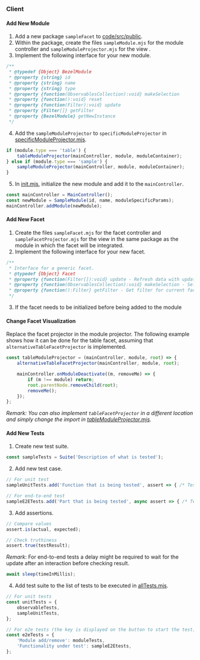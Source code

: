 ### Client

#### Add New Module

1. Add a new package ``sampleFacet`` to [code/src/public](code/src/public).
2. Within the package, create the files ``sampleModule.mjs`` for the module controller and ``sampleModuleProjector.mjs`` for the view .
3. Implement the following interface for your new module.

```javascript
/**
 * @typedef {Object} BezelModule
 * @property {string} id
 * @property {string} name
 * @property {string} type
 * @property {function(ObservablesCollection):void} makeSelection
 * @property {function():void} reset
 * @property {function(Filter):void} update
 * @property {Filter[]} getFilter
 * @property {BezelModule} getNewInstance
 */
```

4. Add the ``sampleModuleProjector`` to ``specificModuleProjector`` in [specificModuleProjector.mjs](code/src/public/specificModuleProjector.mjs).

```javascript
if (module.type === 'table') {
    tableModuleProjector(mainController, module, moduleContainer);
} else if (module.type === 'sample') {
    sampleModuleProjector(mainController, module, moduleContainer);
}
```

5. In [init.mjs](code/src/public/init.mjs), initialize the new module and add it to the ``mainController``.

```javascript
const mainController = MainController();
const newModule = SampleModule(id, name, moduleSpecificParams);
mainController.addModule(newModule);
```

#### Add New Facet

1. Create the files ``sampleFacet.mjs`` for the facet controller and ``sampleFacetProjector.mjs`` for the view in the same package as the module in which the facet will be integrated.
2. Implement the following interface for your new facet.

```javascript
/**
 * Interface for a generic facet.
 * @typedef {Object} Facet
 * @property {function(Filter[]):void} update - Refresh data with updated filter
 * @property {function(ObservablesCollection):void} makeSelection - Select or unselect element in model
 * @property {function():Filter} getFilter - Get filter for current facet
 */
```

3. If the facet needs to be initialized before being added to the module

#### Change Facet Visualization

Replace the facet projector in the module projector. The following example shows how it can be done for the table facet, assuming that ``alternativeTableFacetProjector`` is implemented.

```javascript
const tableModuleProjector = (mainController, module, root) => {
    alternativeTableFacetProjector(mainController, module, root);

    mainController.onModuleDeactivate((m, removeMe) => {
        if (m !== module) return;
        root.parentNode.removeChild(root);
        removeMe();
    });
};
```

*Remark: You can also implement ``tableFacetProjector`` in a different location and simply change the import in [tableModuleProjector.mjs](code/src/public/tableFacet/tableModuleProjector.mjs).*

#### Add New Tests

1. Create new test suite.

```javascript
const sampleTests = Suite('Description of what is tested');
```

2. Add new test case.

```javascript
// For unit test
sampleUnitTests.add('Function that is being tested', assert => { /* Tests here */ });

// For end-to-end test
sampleE2ETests.add('Part that is being tested', async assert => { /* Tests here */ });
```

3. Add assertions.

```javascript
// Compare values
assert.is(actual, expected);

// Check truthiness
assert.true(testResult);
```

*Remark*: For end-to-end tests a delay might be required to wait for the update after an interaction before checking result.

```javascript
await sleep(timeInMillis);
```

4. Add test suite to the list of tests to be executed in [allTests.mjs](code/src/public/test/allTests.mjs).

```javascript
// For unit tests
const unitTests = {
    observableTests,
    sampleUnitTests,
};

// For e2e tests (the key is displayed on the button to start the test)
const e2eTests = {
    'Module add/remove': moduleTests,
    'Functionality under test': sampleE2Etests,
};
```
